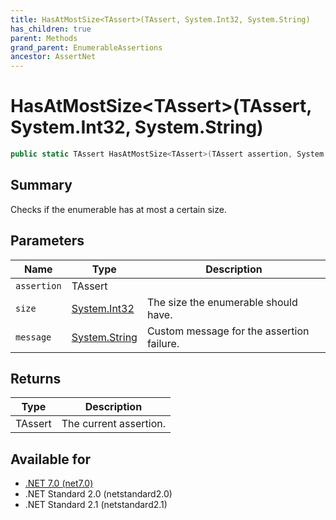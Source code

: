 ```yaml
---
title: HasAtMostSize<TAssert>(TAssert, System.Int32, System.String)
has_children: true
parent: Methods
grand_parent: EnumerableAssertions
ancestor: AssertNet
---
```

# HasAtMostSize&lt;TAssert&gt;(TAssert, System.Int32, System.String)

```csharp
public static TAssert HasAtMostSize<TAssert>(TAssert assertion, System.Int32 size, System.String message);
```

## Summary
Checks if the enumerable has at most a certain size.

## Parameters
|Name|Type|Description|
|-|-|-|
|`assertion`|TAssert||
|`size`|[System.Int32](https://learn.microsoft.com/en-us/dotnet/api/system.int32)|The size the enumerable should have.|
|`message`|[System.String](https://learn.microsoft.com/en-us/dotnet/api/system.string)|Custom message for the assertion failure.|

## Returns
|Type|Description|
|-|-|
|TAssert|The current assertion.|

## Available for
- [.NET 7.0 (net7.0)](https://versionsof.net/core/7.0/)
- .NET Standard 2.0 (netstandard2.0)
- .NET Standard 2.1 (netstandard2.1)
